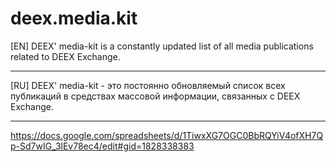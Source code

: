 # deex.media.kit
[EN] DEEX' media-kit is a constantly updated list of all media publications related to DEEX Exchange.
***
[RU] DEEX' media-kit - это постоянно обновляемый список всех публикаций в средствах массовой информации, связанных с DEEX Exchange.
***
https://docs.google.com/spreadsheets/d/1TiwxXG7OGC0BbRQYiV4ofXH7Qp-Sd7wIG_3lEv78ec4/edit#gid=1828338383

